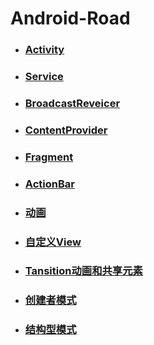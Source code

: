 # Android-Road
- ### [Activity](Article/Activity.md) ###
- ### [Service](Article/Service.md) ###
- ### [BroadcastReveicer](Article/BroadcastReceiver.md) ###
- ### [ContentProvider](Article/ContentProvider.md) ###
- ### [Fragment](Article/Fragment.md) ###
- ### [ActionBar](Article/ActionBar.md) ###
- ### [动画](Article/Animation.md) ###
- ### [自定义View](Article/View.md) ###
- ### [Tansition动画和共享元素](Article/Transition.md) ###
- ### [创建者模式](DesignMode/创建型模式.md) ###
- ### [结构型模式](DesignMode/结构型模式.md) ###